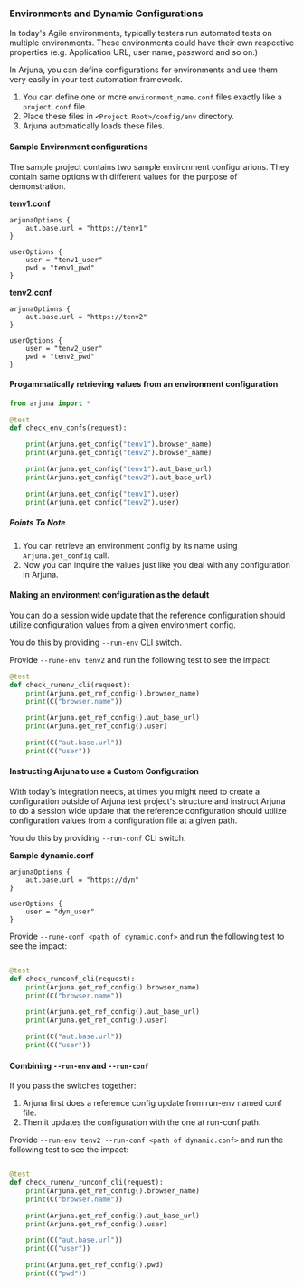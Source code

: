 ### Environments and Dynamic Configurations

In today's Agile environments, typically testers run automated tests on multiple environments. These environments could have their own respective properties (e.g. Application URL, user name, password and so on.)

In Arjuna, you can define configurations for environments and use them very easily in your test automation framework.

1. You can define one or more `environment_name.conf` files exactly like a `project.conf` file.
2. Place these files in `<Project Root>/config/env` directory.
3. Arjuna automatically loads these files.

#### Sample Environment configurations

The sample project contains two sample environment configurarions. They contain same options with different values for the purpose of demonstration.

**tenv1.conf**

```HOCON
arjunaOptions {
    aut.base.url = "https://tenv1"
}

userOptions {
    user = "tenv1_user" 
    pwd = "tenv1_pwd"
}
```

**tenv2.conf**

```HOCON
arjunaOptions {
    aut.base.url = "https://tenv2"
}

userOptions {
    user = "tenv2_user" 
    pwd = "tenv2_pwd"
}
```

#### Progammatically retrieving values from an environment configuration

```python
from arjuna import *

@test
def check_env_confs(request):

    print(Arjuna.get_config("tenv1").browser_name)
    print(Arjuna.get_config("tenv2").browser_name)

    print(Arjuna.get_config("tenv1").aut_base_url)
    print(Arjuna.get_config("tenv2").aut_base_url)

    print(Arjuna.get_config("tenv1").user)
    print(Arjuna.get_config("tenv2").user)
```

##### Points To Note
1. You can retrieve an environment config by its name using `Arjuna.get_config` call.
2. Now you can inquire the values just like you deal with any configuration in Arjuna.

#### Making an environment configuration as the default

You can do a session wide update that the reference configuration should utilize configuration values from a given environment config.

You do this by providing `--run-env` CLI switch.

Provide `--rune-env tenv2` and run the following test to see the impact:

```python
@test
def check_runenv_cli(request):
    print(Arjuna.get_ref_config().browser_name)
    print(C("browser.name"))

    print(Arjuna.get_ref_config().aut_base_url)
    print(Arjuna.get_ref_config().user)

    print(C("aut.base.url"))
    print(C("user"))
```

#### Instructing Arjuna to use a Custom Configuration

With today's integration needs, at times you might need to create a configuration outside of Arjuna test project's structure and instruct Arjuna to do a session wide update that the reference configuration should utilize configuration values from a configuration file at a given path.

You do this by providing `--run-conf` CLI switch.

**Sample dynamic.conf** 

```HOCON
arjunaOptions {
    aut.base.url = "https://dyn"
}

userOptions {
    user = "dyn_user"
}
```

Provide `--rune-conf <path of dynamic.conf>` and run the following test to see the impact:

```python

@test
def check_runconf_cli(request):
    print(Arjuna.get_ref_config().browser_name)
    print(C("browser.name"))

    print(Arjuna.get_ref_config().aut_base_url)
    print(Arjuna.get_ref_config().user)

    print(C("aut.base.url"))
    print(C("user"))

```


#### Combining `--run-env` and `--run-conf`

If you pass the switches together:
1. Arjuna first does a reference config update from run-env named conf file.
2. Then it updates the configuration with the one at run-conf path.

Provide `--run-env tenv2 --run-conf <path of dynamic.conf>` and run the following test to see the impact:

```python

@test
def check_runenv_runconf_cli(request):
    print(Arjuna.get_ref_config().browser_name)
    print(C("browser.name"))

    print(Arjuna.get_ref_config().aut_base_url)
    print(Arjuna.get_ref_config().user)

    print(C("aut.base.url"))
    print(C("user"))

    print(Arjuna.get_ref_config().pwd)
    print(C("pwd"))

```


